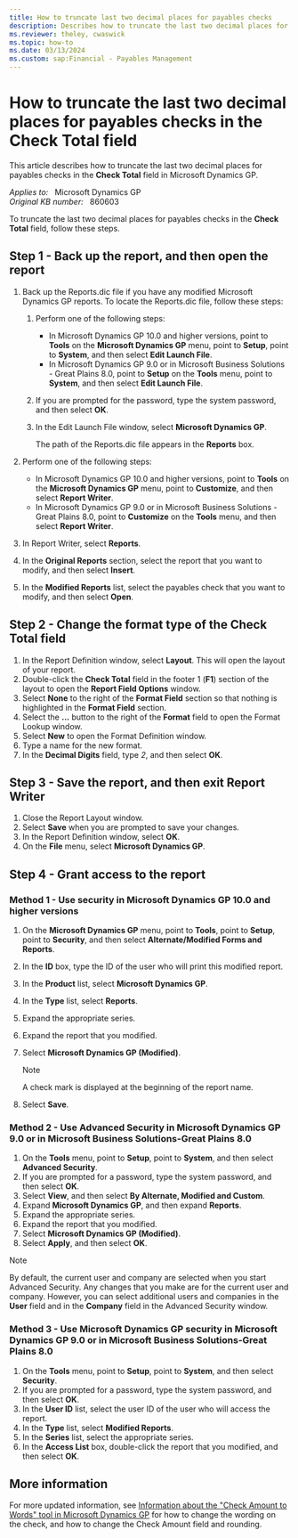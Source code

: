 ```yaml
---
title: How to truncate last two decimal places for payables checks
description: Describes how to truncate the last two decimal places for payables checks in the Check Total field in Microsoft Dynamics GP.
ms.reviewer: theley, cwaswick
ms.topic: how-to
ms.date: 03/13/2024
ms.custom: sap:Financial - Payables Management
---
```

# How to truncate the last two decimal places for payables checks in the Check Total field

This article describes how to truncate the last two decimal places for payables checks in the **Check Total** field in Microsoft Dynamics GP.

_Applies to:_ &nbsp; Microsoft Dynamics GP  
_Original KB number:_ &nbsp; 860603

To truncate the last two decimal places for payables checks in the **Check Total** field, follow these steps.

## Step 1 - Back up the report, and then open the report

1. Back up the Reports.dic file if you have any modified Microsoft Dynamics GP reports. To locate the Reports.dic file, follow these steps:

   1. Perform one of the following steps:

      - In Microsoft Dynamics GP 10.0 and higher versions, point to **Tools** on the **Microsoft Dynamics GP** menu, point to **Setup**, point to **System**, and then select **Edit Launch File**.
      - In Microsoft Dynamics GP 9.0 or in Microsoft Business Solutions - Great Plains 8.0, point to **Setup** on the **Tools** menu, point to **System**, and then select **Edit Launch File**.

   2. If you are prompted for the password, type the system password, and then select **OK**.
   3. In the Edit Launch File window, select **Microsoft Dynamics GP**.

      The path of the Reports.dic file appears in the **Reports** box.

2. Perform one of the following steps:

   - In Microsoft Dynamics GP 10.0 and higher versions, point to **Tools** on the **Microsoft Dynamics GP** menu, point to **Customize**, and then select **Report Writer**.
   - In Microsoft Dynamics GP 9.0 or in Microsoft Business Solutions - Great Plains 8.0, point to **Customize** on the **Tools** menu, and then select **Report Writer**.

3. In Report Writer, select **Reports**.
4. In the **Original Reports** section, select the report that you want to modify, and then select **Insert**.
5. In the **Modified Reports** list, select the payables check that you want to modify, and then select **Open**.

## Step 2 - Change the format type of the Check Total field

1. In the Report Definition window, select **Layout**. This will open the layout of your report.
2. Double-click the **Check Total** field in the footer 1 (**F1**) section of the layout to open the **Report Field Options** window.
3. Select **None** to the right of the **Format Field** section so that nothing is highlighted in the **Format Field** section.
4. Select the **...** button to the right of the **Format** field to open the Format Lookup window.
5. Select **New** to open the Format Definition window.
6. Type a name for the new format.
7. In the **Decimal Digits** field, type *2*, and then select **OK**.

## Step 3 - Save the report, and then exit Report Writer

1. Close the Report Layout window.
2. Select **Save** when you are prompted to save your changes.
3. In the Report Definition window, select **OK**.
4. On the **File** menu, select **Microsoft Dynamics GP**.

## Step 4 - Grant access to the report

### Method 1 - Use security in Microsoft Dynamics GP 10.0 and higher versions

1. On the **Microsoft Dynamics GP** menu, point to **Tools**, point to **Setup**, point to **Security**, and then select **Alternate/Modified Forms and Reports**.
2. In the **ID** box, type the ID of the user who will print this modified report.
3. In the **Product** list, select **Microsoft Dynamics GP**.
4. In the **Type** list, select **Reports**.
5. Expand the appropriate series.
6. Expand the report that you modified.
7. Select **Microsoft Dynamics GP (Modified)**.

    > [!NOTE]
    > A check mark is displayed at the beginning of the report name.
8. Select **Save**.

### Method 2 - Use Advanced Security in Microsoft Dynamics GP 9.0 or in Microsoft Business Solutions-Great Plains 8.0

1. On the **Tools** menu, point to **Setup**, point to **System**, and then select **Advanced Security**.
2. If you are prompted for a password, type the system password, and then select **OK**.
3. Select **View**, and then select **By Alternate, Modified and Custom**.
4. Expand **Microsoft Dynamics GP**, and then expand **Reports**.
5. Expand the appropriate series.
6. Expand the report that you modified.
7. Select **Microsoft Dynamics GP (Modified)**.
8. Select **Apply**, and then select **OK**.

> [!NOTE]
> By default, the current user and company are selected when you start Advanced Security. Any changes that you make are for the current user and company. However, you can select additional users and companies in the **User** field and in the **Company** field in the Advanced Security window.

### Method 3 - Use Microsoft Dynamics GP security in Microsoft Dynamics GP 9.0 or in Microsoft Business Solutions-Great Plains 8.0

1. On the **Tools** menu, point to **Setup**, point to **System**, and then select **Security**.
2. If you are prompted for a password, type the system password, and then select **OK**.
3. In the **User ID** list, select the user ID of the user who will access the report.
4. In the **Type** list, select **Modified Reports**.
5. In the **Series** list, select the appropriate series.
6. In the **Access List** box, double-click the report that you modified, and then select **OK**.

## More information

For more updated information, see [Information about the "Check Amount to Words" tool in Microsoft Dynamics GP](https://support.microsoft.com/topic/kb-information-about-the-check-amount-to-words-tool-in-microsoft-dynamics-gp-3ac6efdb-3c50-d3f3-a4f9-fb61678ecc08) for how to change the wording on the check, and how to change the Check Amount field and rounding.
